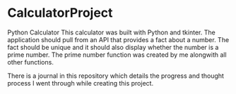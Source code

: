 # CalculatorProject
Python Calculator
This calculator was built with Python and tkinter. The application should pull from an API that provides a fact about a number. The fact should be unique and it should also display whether the number is a prime number. The prime number function was created by me alongwith all other functions. 

There is a journal in this repository which details the progress and thought process I went through while creating this project. 
